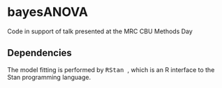 # bayesANOVA
Code in support of talk presented at the MRC CBU Methods Day

## Dependencies

The model fitting is performed by <tt> RStan </tt>, which is an R interface to the Stan programming language.
